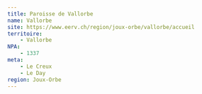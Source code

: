```yaml
---
title: Paroisse de Vallorbe
name: Vallorbe
site: https://www.eerv.ch/region/joux-orbe/vallorbe/accueil
territoire:
    - Vallorbe
NPA:
    - 1337
meta:
    - Le Creux
    - Le Day
region: Joux-Orbe
---
```

